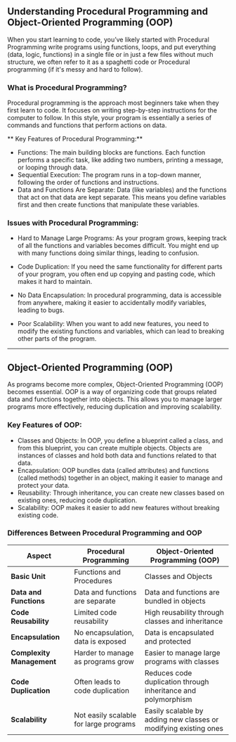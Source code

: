 ## Understanding Procedural Programming and Object-Oriented Programming (OOP)

When you start learning to code, you’ve likely started with Procedural Programming write programs using functions, loops, and put everything (data, logic, functions) in a single file or in just a few files without much structure, we often refer to it as a spaghetti code or Procedural programming  (if it's messy and hard to follow).

### What is Procedural Programming?

Procedural programming is the approach most beginners take when they first learn to code. It focuses on writing step-by-step instructions for the computer to follow. In this style, your program is essentially a series of commands and functions that perform actions on data.

** Key Features of Procedural Programming:**

- Functions: The main building blocks are functions. Each function performs a specific task, like adding two numbers, printing a message, or looping through data.
- Sequential Execution: The program runs in a top-down manner, following the order of functions and instructions.
- Data and Functions Are Separate: Data (like variables) and the functions that act on that data are kept separate. This means you define variables first and then create functions that manipulate these variables.


### Issues with Procedural Programming:
- Hard to Manage Large Programs: As your program grows, keeping track of all the functions and variables becomes difficult. You might end up with many functions doing similar things, leading to confusion.

- Code Duplication: If you need the same functionality for different parts of your program, you often end up copying and pasting code, which makes it hard to maintain.

- No Data Encapsulation: In procedural programming, data is accessible from anywhere, making it easier to accidentally modify variables, leading to bugs.

- Poor Scalability: When you want to add new features, you need to modify the existing functions and variables, which can lead to breaking other parts of the program.

---

## Object-Oriented Programming (OOP) 

As programs become more complex, Object-Oriented Programming (OOP) becomes essential. OOP is a way of organizing code that groups related data and functions together into objects. This allows you to manage larger programs more effectively, reducing duplication and improving scalability.

### Key Features of OOP:
- Classes and Objects: In OOP, you define a blueprint called a class, and from this blueprint, you can create multiple objects. Objects are instances of classes and hold both data and functions related to that data.
- Encapsulation: OOP bundles data (called attributes) and functions (called methods) together in an object, making it easier to manage and protect your data.
- Reusability: Through inheritance, you can create new classes based on existing ones, reducing code duplication.
- Scalability: OOP makes it easier to add new features without breaking existing code.



### Differences Between Procedural Programming and OOP

| Aspect                     | Procedural Programming                   | Object-Oriented Programming (OOP)         |
|----------------------------|------------------------------------------|------------------------------------------|
| **Basic Unit**              | Functions and Procedures                | Classes and Objects                       |
| **Data and Functions**      | Data and functions are separate         | Data and functions are bundled in objects |
| **Code Reusability**        | Limited code reusability                | High reusability through classes and inheritance |
| **Encapsulation**           | No encapsulation, data is exposed       | Data is encapsulated and protected        |
| **Complexity Management**   | Harder to manage as programs grow       | Easier to manage large programs with classes |
| **Code Duplication**        | Often leads to code duplication         | Reduces code duplication through inheritance and polymorphism |
| **Scalability**             | Not easily scalable for large programs  | Easily scalable by adding new classes or modifying existing ones |
